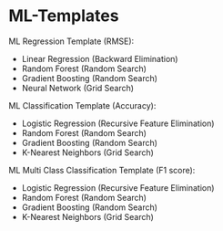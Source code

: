 # ML-Templates
ML Regression Template (RMSE):
  - Linear Regression (Backward Elimination)
  - Random Forest (Random Search)
  - Gradient Boosting (Random Search)
  - Neural Network (Grid Search)
  
  
ML Classification Template (Accuracy):
  - Logistic Regression (Recursive Feature Elimination)
  - Random Forest (Random Search)
  - Gradient Boosting (Random Search)
  - K-Nearest Neighbors (Grid Search)
  
  
ML Multi Class Classification Template (F1 score):
  - Logistic Regression (Recursive Feature Elimination)
  - Random Forest (Random Search)
  - Gradient Boosting (Random Search)
  - K-Nearest Neighbors (Grid Search)

